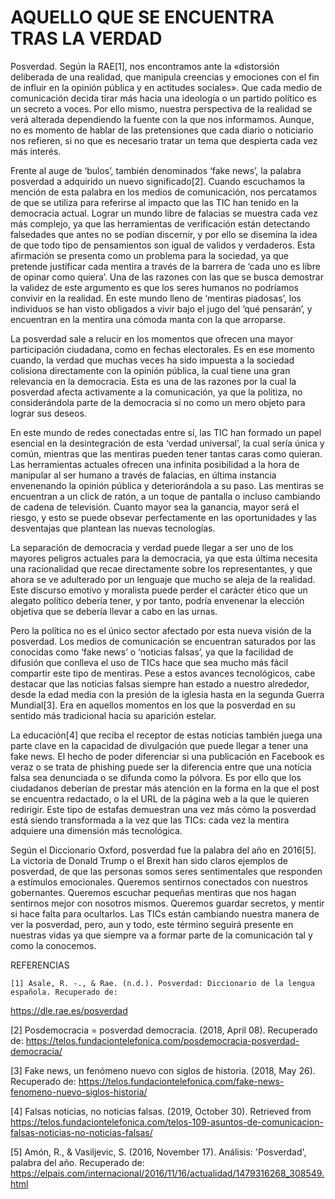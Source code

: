 # AQUELLO QUE SE ENCUENTRA TRAS LA VERDAD
Posverdad. Según la RAE[1], nos encontramos ante la «distorsión deliberada de una realidad, que manipula creencias y emociones con el fin de influir en la opinión pública y en actitudes sociales». Que cada medio de comunicación decida tirar más hacia una ideología o un partido político es un secreto a voces. Por ello mismo, nuestra perspectiva de la realidad se verá alterada dependiendo la fuente con la que nos informamos. Aunque, no es momento de hablar de las pretensiones que cada diario o noticiario nos refieren, si no que es necesario tratar un tema que despierta cada vez más interés. 

Frente al auge de ‘bulos’, también denominados ‘fake news’, la palabra posverdad a adquirido un nuevo significado[2]. Cuando escuchamos la mención de esta palabra en los medios de comunicación, nos percatamos de que se utiliza para referirse al impacto que las TIC han tenido en la democracia actual. Lograr un mundo libre de falacias se muestra cada vez más complejo, ya que las herramientas de verificación están detectando falsedades que antes no se podían discernir, y por ello se disemina la idea de que todo tipo de pensamientos son igual de validos y verdaderos. Esta afirmación se presenta como un problema para la sociedad, ya que pretende justificar cada mentira a través de la barrera de ‘cada uno es libre de opinar como quiera’. Una de las razones con las que se busca demostrar la validez de este argumento es que los seres humanos no podríamos convivir en la realidad. En este mundo lleno de ‘mentiras piadosas’, los individuos se han visto obligados a vivir bajo el jugo del ‘qué pensarán’, y encuentran en la mentira una cómoda manta con la que arroparse.

La posverdad sale a relucir en los momentos que ofrecen una mayor participación ciudadana, como en fechas electorales. Es en ese momento cuando, la verdad que muchas veces ha sido impuesta a la sociedad colisiona directamente con la opinión pública, la cual tiene una gran relevancia en la democracia. Esta es una de las razones por la cual la posverdad afecta activamente a la comunicación, ya que la politiza, no considerándola parte de la democracia si no como un mero objeto para lograr sus deseos. 

En este mundo de redes conectadas entre sí, las TIC han formado un papel esencial en la desintegración de esta ‘verdad universal’, la cual sería única y común, mientras que las mentiras pueden tener tantas caras como quieran. Las herramientas actuales ofrecen una infinita posibilidad a la hora de manipular al ser humano a través de falacias, en última instancia envenenando la opinión pública y deteriorándola a su paso. Las mentiras se encuentran a un click de ratón, a un toque de pantalla o incluso cambiando de cadena de televisión. Cuanto mayor sea la ganancia, mayor será el riesgo, y esto se puede obsevar perfectamente en las oportunidades y las desventajas que plantean las nuevas tecnologías. 

La separación de democracia y verdad puede llegar a ser uno de los mayores peligros actuales para la democracia, ya que esta última necesita una racionalidad que recae directamente sobre los representantes, y que ahora se ve adulterado por un lenguaje que mucho se aleja de la realidad. Este discurso emotivo y moralista puede perder el carácter ético que un alegato político debería tener, y por tanto, podría envenenar la elección objetiva que se debería llevar a cabo en las urnas. 

Pero la política no es el único sector afectado por esta nueva visión de la posverdad. Los medios de comunicación se encuentran saturados por las conocidas como ‘fake news’ o ‘noticias falsas’, ya que la facilidad de difusión que conlleva el uso de TICs hace que sea mucho más fácil compartir este tipo de mentiras. Pese a estos avances tecnológicos, cabe destacar que las noticias falsas siempre han estado a nuestro alrededor, desde la edad media con la presión de la iglesia hasta en la segunda Guerra Mundial[3]. Era en aquellos momentos en los que la posverdad en su sentido más tradicional hacia su aparición estelar. 

La educación[4] que reciba el receptor de estas noticias también juega una parte clave en la capacidad de divulgación que puede llegar a tener una fake news. El hecho de poder diferenciar si una publicación en Facebook es veraz o se trata de phishing puede ser la diferencia entre que una noticia falsa sea denunciada o se difunda como la pólvora. Es por ello que los ciudadanos deberían de prestar más atención en la forma en la que el post se encuentra redactado, o la el URL de la página web a la que le quieren redirigir. Este tipo de estafas demuestran una vez más cómo la posverdad está siendo transformada a la vez que las TICs: cada vez la mentira adquiere una dimensión más tecnológica. 

Según el Diccionario Oxford, posverdad fue la palabra del año en 2016[5]. La victoria de Donald Trump o el Brexit han sido claros ejemplos de posverdad, de que las personas somos seres sentimentales que responden a estímulos emocionales. Queremos sentirnos conectados con nuestros gobernantes. Queremos escuchar pequeñas mentiras que nos hagan sentirnos mejor con nosotros mismos. Queremos guardar secretos, y mentir si hace falta para ocultarlos. Las TICs están cambiando nuestra manera de ver la posverdad, pero, aun y todo, este término seguirá presente en nuestras vidas ya que siempre va a formar parte de la comunicación tal y como la conocemos.

REFERENCIAS


    [1] Asale, R. -., & Rae. (n.d.). Posverdad: Diccionario de la lengua española. Recuperado de:
  https://dle.rae.es/posverdad
 
  [2] Posdemocracia = posverdad democracia. (2018, April 08). Recuperado de:
 https://telos.fundaciontelefonica.com/posdemocracia-posverdad-democracia/
  
 
  [3] Fake news, un fenómeno nuevo con siglos de historia. (2018, May 26). Recuperado de:
 https://telos.fundaciontelefonica.com/fake-news-fenomeno-nuevo-siglos-historia/
 
  [4] Falsas noticias, no noticias falsas. (2019, October 30). Retrieved from https://telos.fundaciontelefonica.com/telos-109-asuntos-de-comunicacion-falsas-noticias-no-noticias-falsas/
 
  [5] Amón, R., & Vasiljevic, S. (2016, November 17). Análisis: 'Posverdad', palabra del año. Recuperado de:
  https://elpais.com/internacional/2016/11/16/actualidad/1479316268_308549.html
  
 
 